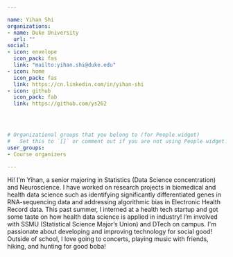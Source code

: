 ```yaml
---

name: Yihan Shi
organizations:
- name: Duke University
  url: ""
social:
- icon: envelope
  icon_pack: fas
  link: "mailto:yihan.shi@duke.edu"
- icon: home
  icon_pack: fas
  link: https://cn.linkedin.com/in/yihan-shi
- icon: github
  icon_pack: fab
  link: https://github.com/ys262



  
# Organizational groups that you belong to (for People widget)
#   Set this to `[]` or comment out if you are not using People widget.  
user_groups:
- Course organizers

---
```


Hi! I’m Yihan, a senior majoring in Statistics (Data Science concentration) and Neuroscience. I have worked on research projects in biomedical and health data science such as identifying significantly differentiated genes in RNA-sequencing data and addressing algorithmic bias in Electronic Health Record data. This past summer, I interned at a health tech startup and got some taste on how health data science is applied in industry! I’m involved with SSMU (Statistical Science Major’s Union) and DTech on campus. I'm passionate about developing and improving technology for social good! Outside of school, I love going to concerts, playing music with friends, hiking, and hunting for good boba!


